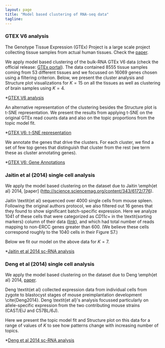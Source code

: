 ```yaml
---
layout: page
title: "Model based clustering of RNA-seq data"
tagline:
---
```


### GTEX V6 analysis

  The Genotype Tissue Expression (GTEx) Project is a large scale project collecting tissue samples from actual human tissues. Check the [paper](http://www.ncbi.nlm.nih.gov/pmc/articles/PMC4010069/).

  We apply model based clustering of the bulk-RNA GTEx V6 data (check the official release: [GTEx portal](http://www.gtexportal.org/home/)). The data contained $8555$ tissue samples coming from $53$ different tissues and we focussed on $16069$ genes chosen using a filtering criterion. Below, we present the cluster analysis and Structure plot visualizations for $K=15$ on all the tissues as well as clustering of brain samples using $K=4$.

  *[GTEX V6 analysis](project/src/gtex_v6_structure_genes.html)
  
  An alternative representation of the clustering besides the Structure plot is t-SNE representation. We present the results from applying t-SNE on the original GTEx read counts data and also on the topic proportions from the topic model fit.
  
  *[GTEX V6: t-SNE representation](project/src/tissues_tSNE.html)
  
  We annotate the genes that drive the clusters. For each cluster, we find a set of few top genes that distinguish that cluster from the rest (we term these as cluster annotating genes).
  
  *[GTEX V6: Gene Annotations](project/src/gene_annotation.html)

### Jaitin et al (2014) single cell analysis

  We apply the model based clustering on the dataset due to Jaitin \emph{et al} 2014, [paper] (http://science.sciencemag.org/content/343/6172/776).

  Jaitin \textit{et al} sequenced over $4000$ single cells from mouse spleen. Following the original authors protocol, we also filtered out 16 genes that they found to show significant batch-specific expression. Here we analyze 1041 of these cells that were categorized as $CD11c+$ in the \textit{sorting markers} column of their data ([link](http://compgenomics.weizmann.ac.il/tanay/?page_id=519)), and which had total number of reads mapping to non-ERCC genes greater than $600$. (We believe these cells correspond roughly to the 1040 cells in their Figure S7.)

  Below we fit our model on the above data for $K=7$.

  *[Jaitin et al 2014 sc-RNA analysis](project/src/jaitin_structure_genes.html)

### Deng et al (2014) single cell analysis

  We apply the model based clustering on the dataset due to Deng \emph{et al} 2014, [paper](http://science.sciencemag.org/content/343/6167/193).

  Deng \textit{et al} collected expression data from individual cells from zygote to blastocyst stages of mouse preimplantation development \cite{Deng2014}. Deng \textit{et al}'s analysis focussed particularly on allele-specific expression from the two contributing mouse strains (CAST/EiJ and C57BL/6J).

  Here we present the topic model fit and Structure plot on this data for a range of values of $K$ to see how patterns change with increasing number of topics.

  *[Deng et al 2014 sc-RNA analysis](project/src/deng_structure_all_genes.html)


